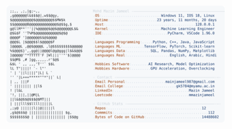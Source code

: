 <picture>
  <source srcset="https://raw.githubusercontent.com/mmazinjameel/mmazinjameel/main/dark_mode.svg?v=1761423053" media="(prefers-color-scheme: dark)">
  <img src="https://raw.githubusercontent.com/mmazinjameel/mmazinjameel/main/light_mode.svg?v=1761423053">
</picture>
